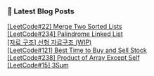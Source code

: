 

### 📕 Latest Blog Posts   

<a href ="https://gilbert9172.tistory.com/19"> [LeetCode#22] Merge Two Sorted Lists </a> <br><a href ="https://gilbert9172.tistory.com/18"> [LeetCode#234] Palindrome Linked List </a> <br><a href ="https://gilbert9172.tistory.com/17"> [자료 구조] 선형 자료구조 (WIP) </a> <br><a href ="https://gilbert9172.tistory.com/16"> [LeetCode#121] Best Time to Buy and Sell Stock </a> <br><a href ="https://gilbert9172.tistory.com/15"> [LeetCode#238] Product of Array Except Self </a> <br><a href ="https://gilbert9172.tistory.com/14"> [LeetCode#15] 3Sum </a> <br>